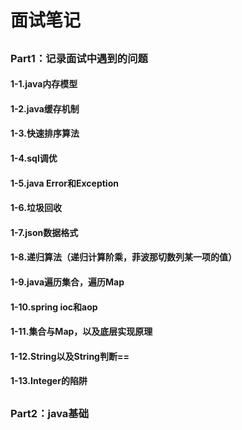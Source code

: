 # 面试笔记
## 
### Part1：记录面试中遇到的问题
#### 1-1.java内存模型  
#### 1-2.java缓存机制
#### 1-3.快速排序算法
#### 1-4.sql调优
#### 1-5.java Error和Exception
#### 1-6.垃圾回收
#### 1-7.json数据格式
#### 1-8.递归算法（递归计算阶乘，菲波那切数列某一项的值）
#### 1-9.java遍历集合，遍历Map
#### 1-10.spring ioc和aop
#### 1-11.集合与Map，以及底层实现原理
#### 1-12.String以及String判断==
#### 1-13.Integer的陷阱
## 
### Part2：java基础